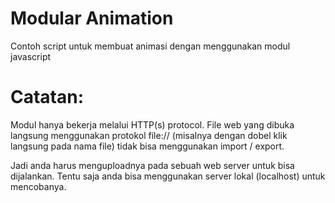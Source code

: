 # Modular Animation
Contoh script untuk membuat animasi dengan menggunakan modul javascript

# Catatan:
Modul hanya bekerja melalui HTTP(s) protocol.
File web yang dibuka langsung menggunakan protokol file:// (misalnya dengan dobel klik langsung pada nama file) tidak bisa menggunakan import / export. 

Jadi anda harus menguploadnya pada sebuah web server untuk bisa dijalankan. Tentu saja anda bisa menggunakan server lokal (localhost) untuk mencobanya.
